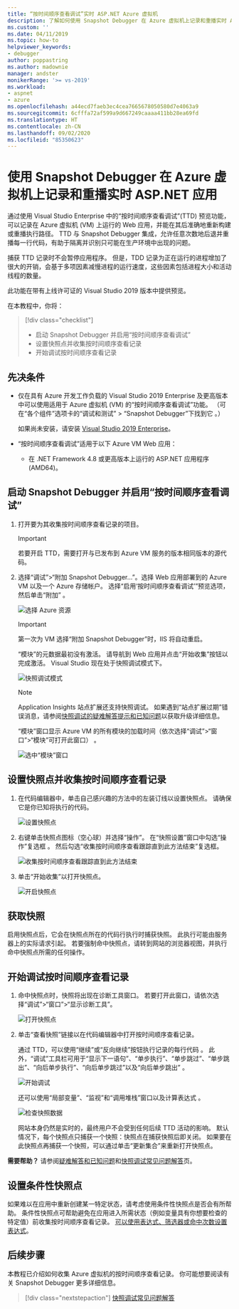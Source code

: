```yaml
---
title: “按时间顺序查看调试”实时 ASP.NET Azure 虚拟机
description: 了解如何使用 Snapshot Debugger 在 Azure 虚拟机上记录和重播实时 ASP.NET 应用。
ms.custom: ''
ms.date: 04/11/2019
ms.topic: how-to
helpviewer_keywords:
- debugger
author: poppastring
ms.author: madownie
manager: andster
monikerRange: '>= vs-2019'
ms.workload:
- aspnet
- azure
ms.openlocfilehash: a44ecd7faeb3ec4cea7665678050580d7e4063a9
ms.sourcegitcommit: 6cfffa72af599a9d667249caaaa411bb28ea69fd
ms.translationtype: HT
ms.contentlocale: zh-CN
ms.lasthandoff: 09/02/2020
ms.locfileid: "85350623"
---
```

# <a name="record-and-replay-live-aspnet-apps-on-azure-virtual-machines-using-the-snapshot-debugger"></a>使用 Snapshot Debugger 在 Azure 虚拟机上记录和重播实时 ASP.NET 应用

通过使用 Visual Studio Enterprise 中的“按时间顺序查看调试”(TTD) 预览功能，可以记录在 Azure 虚拟机 (VM) 上运行的 Web 应用，并能在其后准确地重新构建或重播执行路径。 TTD 与 Snapshot Debugger 集成，允许任意次数地后退并重播每一行代码，有助于隔离并识别只可能在生产环境中出现的问题。

捕获 TTD 记录时不会暂停应用程序。 但是，TDD 记录为正在运行的进程增加了很大的开销，会基于多项因素减慢进程的运行速度，这些因素包括进程大小和活动线程的数量。

此功能在带有上线许可证的 Visual Studio 2019 版本中提供预览。

在本教程中，你将：

> [!div class="checklist"]
> * 启动 Snapshot Debugger 并启用“按时间顺序查看调试”
> * 设置快照点并收集按时间顺序查看记录
> * 开始调试按时间顺序查看记录

## <a name="prerequisites"></a>先决条件

* 仅在具有 Azure 开发工作负载的 Visual Studio 2019 Enterprise 及更高版本中可以使用适用于 Azure 虚拟机 (VM) 的“按时间顺序查看调试”功能。 （可在“各个组件”选项卡的“调试和测试” > “Snapshot Debugger”下找到它  。）

    如果尚未安装，请安装 [Visual Studio 2019 Enterprise](https://visualstudio.microsoft.com/vs/)。

* “按时间顺序查看调试”适用于以下 Azure VM Web 应用：
  * 在 .NET Framework 4.8 或更高版本上运行的 ASP.NET 应用程序 (AMD64)。

## <a name="start-the-snapshot-debugger-with-time-travel-debugging-enabled"></a>启动 Snapshot Debugger 并启用“按时间顺序查看调试”

1. 打开要为其收集按时间顺序查看记录的项目。

    > [!IMPORTANT]
    > 若要开启 TTD，需要打开与已发布到 Azure VM 服务的版本相同版本的源代码。

1. 选择“调试”>“附加 Snapshot Debugger...”。选择 Web 应用部署到的 Azure VM 以及一个 Azure 存储帐户。 选择“启用‘按时间顺序查看调试’”预览选项，然后单击“附加” 。

      ![选择 Azure 资源](../debugger/media/time-travel-debugging-select-azure-resource-vm.png)

    > [!IMPORTANT]
    > 第一次为 VM 选择“附加 Snapshot Debugger”时，IIS 将自动重启。

    “模块”的元数据最初没有激活。 请导航到 Web 应用并点击“开始收集”按钮以完成激活。 Visual Studio 现在处于快照调试模式下。

   ![快照调试模式](../debugger/media/snapshot-message.png)

    > [!NOTE]
    > Application Insights 站点扩展还支持快照调试。 如果遇到“站点扩展过期”错误消息，请参阅[快照调试的疑难解答提示和已知问题](../debugger/debug-live-azure-apps-troubleshooting.md)以获取升级详细信息。

   “模块”窗口显示 Azure VM 的所有模块的加载时间（依次选择“调试”>“窗口”>“模块”可打开此窗口） 。

   ![选中“模块”窗口](../debugger/media/snapshot-modules.png)

## <a name="set-a-snappoint-and-collect-a-time-travel-recording"></a>设置快照点并收集按时间顺序查看记录

1. 在代码编辑器中，单击自己感兴趣的方法中的左装订线以设置快照点。 请确保它是你已知将执行的代码。

   ![设置快照点](../debugger/media/time-travel-debugging-set-snappoint-settings.png)

1. 右键单击快照点图标（空心球）并选择“操作”。 在“快照设置”窗口中勾选“操作”复选框 。 然后勾选“收集按时间顺序查看跟踪直到此方法结束”复选框。

   ![收集按时间顺序查看跟踪直到此方法结束](../debugger/media/time-travel-debugging-set-snappoint-action.png)

1. 单击“开始收集”以打开快照点。

   ![开启快照点](../debugger/media/snapshot-start-collection.png)

## <a name="take-a-snapshot"></a>获取快照

启用快照点后，它会在快照点所在的代码行执行时捕获快照。 此执行可能由服务器上的实际请求引起。 若要强制命中快照点，请转到网站的浏览器视图，并执行命中快照点所需的任何操作。

## <a name="start-debugging-a-time-travel-recording"></a>开始调试按时间顺序查看记录

1. 命中快照点时，快照将出现在诊断工具窗口。 若要打开此窗口，请依次选择“调试”>“窗口”>“显示诊断工具”。

   ![打开快照点](../debugger/media/snapshot-diagsession-window.png)

1. 单击“查看快照”链接以在代码编辑器中打开按时间顺序查看记录。
  
   通过 TTD，可以使用“继续”或“反向继续”按钮执行记录的每行代码 。 此外，“调试”工具栏可用于“显示下一语句”、“单步执行”、“单步跳过”、“单步跳出”、“向后单步执行”、“向后单步跳过”以及“向后单步跳出”       。

   ![开始调试](../debugger/media/time-travel-debugging-step-commands.png)

   还可以使用“局部变量”、“监视”和“调用堆栈”窗口以及计算表达式  。

   ![检查快照数据](../debugger/media/time-travel-debugging-start-debugging.png)

    网站本身仍然是实时的，最终用户不会受到任何后续 TTD 活动的影响。 默认情况下，每个快照点只捕获一个快照：快照点在捕获快照后即关闭。 如果要在此快照点再捕获一个快照，可以通过单击“更新集合”来重新打开快照点。

**需要帮助？** 请参阅[疑难解答和已知问题](../debugger/debug-live-azure-apps-troubleshooting.md)和[快照调试常见问题解答](../debugger/debug-live-azure-apps-faq.md)页。

## <a name="set-a-conditional-snappoint"></a>设置条件性快照点

如果难以在应用中重新创建某一特定状态，请考虑使用条件性快照点是否会有所帮助。 条件性快照点可帮助避免在应用进入所需状态（例如变量具有你想要检查的特定值）前收集按时间顺序查看记录。 [可以使用表达式、筛选器或命中次数设置表达式](../debugger/debug-live-azure-apps-troubleshooting.md)。

## <a name="next-steps"></a>后续步骤

本教程已介绍如何收集 Azure 虚拟机的按时间顺序查看记录。 你可能想要阅读有关 Snapshot Debugger 更多详细信息。

> [!div class="nextstepaction"]
> [快照调试常见问题解答](../debugger/debug-live-azure-apps-faq.md)